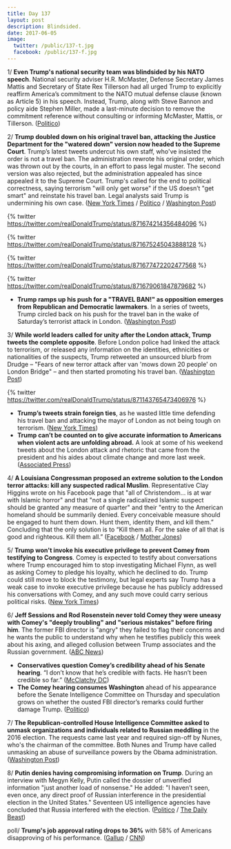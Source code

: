 ```yaml
---
title: Day 137
layout: post
description: Blindsided.
date: 2017-06-05
image:
  twitter: /public/137-t.jpg
  facebook: /public/137-f.jpg
---
```


1/ **Even Trump's national security team was blindsided by his NATO speech**. National security adviser H.R. McMaster, Defense Secretary James Mattis and Secretary of State Rex Tillerson had all urged Trump to explicitly reaffirm America’s commitment to the NATO mutual defense clause (known as Article 5) in his speech. Instead, Trump, along with Steve Bannon and policy aide Stephen Miller, made a last-minute decision to remove the commitment reference without consulting or informing McMaster, Mattis, or Tillerson. ([Politico](http://www.politico.com/magazine/story/2017/06/05/trump-nato-speech-national-security-team-215227))

2/ **Trump doubled down on his original travel ban, attacking the Justice Department for the "watered down" version now headed to the Supreme Court**. Trump’s latest tweets undercut his own staff, who've insisted the order is not a travel ban. The administration rewrote his original order, which was thrown out by the courts, in an effort to pass legal muster. The second version was also rejected, but the administration appealed has since appealed it to the Supreme Court. Trump's called for the end to political correctness, saying terrorism "will only get worse" if the US doesn’t "get smart" and reinstate his travel ban. Legal analysts said Trump is undermining his own case. ([New York Times](https://www.nytimes.com/2017/06/05/us/politics/trump-travel-ban.html) / [Politico](http://www.politico.com/story/2017/06/05/trump-travel-ban-justice-department-239131) / [Washington Post](https://www.washingtonpost.com/world/national-security/trumps-latest-tweets-could-hurt-effort-to-restore-travel-ban/2017/06/05/c8eb5940-49e8-11e7-bc1b-fddbd8359dee_story.html))

{% twitter https://twitter.com/realDonaldTrump/status/871674214356484096 %}

{% twitter https://twitter.com/realDonaldTrump/status/871675245043888128 %}

{% twitter https://twitter.com/realDonaldTrump/status/871677472202477568 %}

{% twitter https://twitter.com/realDonaldTrump/status/871679061847879682 %}

* **Trump ramps up his push for a "TRAVEL BAN!" as opposition emerges from Republican and Democratic lawmakers**. In a series of tweets, Trump circled back on his push for the travel ban in the wake of Saturday’s terrorist attack in London. ([Washington Post](https://www.washingtonpost.com/powerpost/new-opposition-emerges-as-trump-pushes-for-travel-ban/2017/06/04/5914e7fa-4973-11e7-a186-60c031eab644_story.html))

3/ **While world leaders called for unity after the London attack, Trump tweets the complete opposite**. Before London police had linked the attack to terrorism, or released any information on the identities, ethnicities or nationalities of the suspects, Trump retweeted an unsourced blurb from Drudge – "Fears of new terror attack after van 'mows down 20 people' on London Bridge" – and then started promoting his travel ban. ([Washington Post](https://www.washingtonpost.com/news/the-fix/wp/2017/06/04/world-leaders-call-for-unity-after-london-attack-trump-tweets-the-complete-opposite/))

{% twitter https://twitter.com/realDonaldTrump/status/871143765473406976 %}

* **Trump’s tweets strain foreign ties**, as he wasted little time defending his travel ban and attacking the mayor of London as not being tough on terrorism. ([New York Times](https://www.nytimes.com/2017/06/04/us/politics/britain-attack-trump-twitter-storm.html))
* **Trump can’t be counted on to give accurate information to Americans when violent acts are unfolding abroad.** A look at some of his weekend tweets about the London attack and rhetoric that came from the president and his aides about climate change and more last week. ([Associated Press](https://www.apnews.com/079e907d81d14e7ca56eb5279f285f71/AP-FACT-CHECK:-Attack-draws-visceral-Trump-tweets,-not-facts))

4/ **A Louisiana Congressman proposed an extreme solution to the London terror attacks: kill any suspected radical Muslim**. Representative Clay Higgins wrote on his Facebook page that "all of Christendom... is at war with Islamic horror" and that "not a single radicalized Islamic suspect should be granted any measure of quarter" and their "entry to the American homeland should be summarily denied. Every conceivable measure should be engaged to hunt them down. Hunt them, identity them, and kill them.” Concluding that the only solution is to “Kill them all. For the sake of all that is good and righteous. Kill them all.” ([Facebook](https://www.facebook.com/captclayhiggins/photos/a.655256107910738.1073741829.581436541959362/997878010315211/?type=3&theater) / [Mother Jones](http://www.motherjones.com/politics/2017/06/republican-congressman-clay-higgins-suspected-islamic-radicals-kill-them-all))

5/ **Trump won't invoke his executive privilege to prevent Comey from testifying to Congress**. Comey is expected to testify about conversations where Trump encouraged him to stop investigating Michael Flynn, as well as asking Comey to pledge his loyalty, which he declined to do. Trump could still move to block the testimony, but legal experts say Trump has a weak case to invoke executive privilege because he has publicly addressed his conversations with Comey, and any such move could carry serious political risks. ([New York Times](https://www.nytimes.com/2017/06/02/us/politics/trump-comey-russia.html))

6/ **Jeff Sessions and Rod Rosenstein never told Comey they were uneasy with Comey's "deeply troubling" and "serious mistakes" before firing him**. The former FBI director is "angry" they failed to flag their concerns and he wants the public to understand why when he testifies publicly this week about his axing, and alleged collusion between Trump associates and the Russian government. ([ABC News](http://abcnews.go.com/US/doj-told-comey-concerns-axing-now-angry-sources/story?id=47798749))

* **Conservatives question Comey’s credibility ahead of his Senate hearing**. “I don’t know that he’s credible with facts. He hasn’t been credible so far.” ([McClatchy DC](http://www.mcclatchydc.com/news/nation-world/national/article154301829.html))
* **The Comey hearing consumes Washington** ahead of his appearance before the Senate Intelligence Committee on Thursday and speculation grows on whether the ousted FBI director’s remarks could further damage Trump. ([Politico](http://www.politico.com/story/2017/06/04/comey-hearing-trump-fbi-russia-239113))

7/ **The Republican-controlled House Intelligence Committee asked to unmask organizations and individuals related to Russian meddling** in the 2016 election. The requests came last year and required sign-off by Nunes, who's the chairman of the committee. Both Nunes and Trump have called unmasking an abuse of surveillance powers by the Obama administration. ([Washington Post](https://www.washingtonpost.com/world/national-security/nunes-led-house-intelligence-committee-requested-unmaskings-of-americans/2017/06/02/5c098dc0-47bc-11e7-98cd-af64b4fe2dfc_story.html))

8/ **Putin denies having compromising information on Trump**. During an interview with Megyn Kelly, Putin called the dossier of unverified information "just another load of nonsense." He added: "I haven’t seen, even once, any direct proof of Russian interference in the presidential election in the United States." Seventeen US intelligence agencies have concluded that Russia interfered with the election. ([Politico](http://www.politico.com/story/2017/06/04/putin-trump-russia-megyn-kelly-239121) / [The Daily Beast](http://www.thedailybeast.com/vladimir-putin-takes-a-page-from-trumps-playbook-with-megyn-kelly-interview))

poll/ **Trump's job approval rating drops to 36%** with 58% of Americans disapproving of his performance. ([Gallup](http://www.gallup.com/poll/201617/gallup-daily-trump-job-approval.aspx) / [CNN](http://www.cnn.com/2017/06/05/politics/donald-trump-poll-job-approval/index.html))